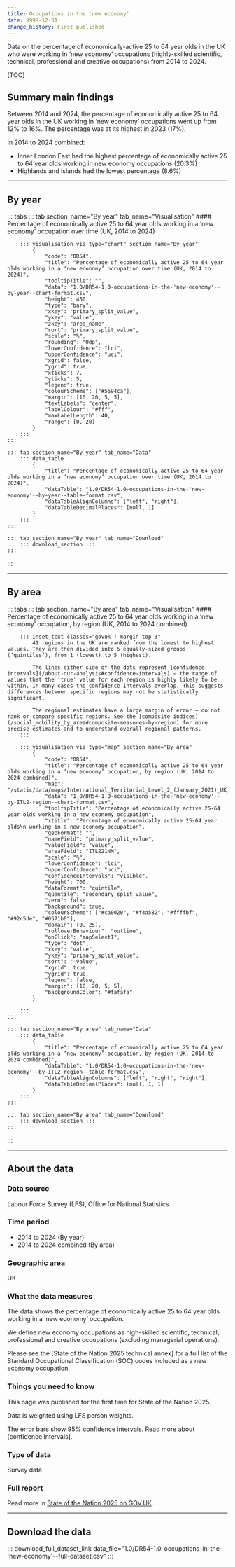 ```yaml
---
title: Occupations in the 'new economy'
date: 9999-12-31
change_history: First published
---
```

Data on the percentage of economically-active 25 to 64 year olds in the UK who were working in ‘new economy’ occupations (highly-skilled scientific, technical, professional and creative occupations) from 2014 to 2024.


[TOC]

## Summary main findings
Between 2014 and 2024, the percentage of economically active 25 to 64 year olds in the UK working in ‘new economy’ occupations went up from 12% to 16%. The percentage was at its highest in 2023 (17%). 

In 2014 to 2024 combined:

* Inner London East had the highest percentage of economically active 25 to 64 year olds working in new economy occupations (20.3%)
* Highlands and Islands had the lowest percentage (8.6%)


---

## By year

::: tabs
    ::: tab section_name="By year" tab_name="Visualisation"
        #### Percentage of economically active 25 to 64 year olds working in a ‘new economy’ occupation over time (UK, 2014 to 2024)

        ::: visualisation vis_type="chart" section_name="By year"
            {
                "code": "DR54",
                "title": "Percentage of economically active 25 to 64 year olds working in a ‘new economy’ occupation over time (UK, 2014 to 2024)",
                "tooltipTitle": "",
                "data": "1.0/DR54-1.0-occupations-in-the-'new-economy'--by-year--chart-format.csv",
                "height": 450,
                "type": "bary",
                "xkey": "primary_split_value",
                "ykey": "value",
                "zkey": "area_name",
                "sort": "primary_split_value",
                "scale": "%",
                "rounding": "0dp",
                "lowerConfidence": "lci",
                "upperConfidence": "uci",
                "xgrid": false,
                "ygrid": true,
                "xticks": 7,
                "yticks": 5,
                "legend": true,
                "colourScheme": ["#5694ca"],
                "margin": [10, 20, 5, 5],
                "textLabels": "center",
                "labelColour": "#fff",
                "maxLabelLength": 40,
                "range": [0, 20]
            }
        :::
    :::

    ::: tab section_name="By year" tab_name="Data"
        ::: data_table
            {
                "title": "Percentage of economically active 25 to 64 year olds working in a ‘new economy’ occupation over time (UK, 2014 to 2024)",
                "dataTable": "1.0/DR54-1.0-occupations-in-the-'new-economy'--by-year--table-format.csv",
                "dataTableAlignColumns": ["left", "right"],
                "dataTableDecimalPlaces": [null, 1]
            }
        :::
    :::

    ::: tab section_name="By year" tab_name="Download"
        ::: download_section :::
    :::
:::

---

## By area

::: tabs
    ::: tab section_name="By area" tab_name="Visualisation"
        #### Percentage of economically active 25 to 64 year olds working in a ‘new economy’ occupation, by region (UK, 2014 to  2024 combined)

        ::: inset_text classes="govuk-!-margin-top-3"
            41 regions in the UK are ranked from the lowest to highest values. They are then divided into 5 equally-sized groups (‘quintiles’), from 1 (lowest) to 5 (highest).
            
            The lines either side of the dots represent [confidence intervals](/about-our-analysis#confidence-intervals) – the range of values that the 'true' value for each region is highly likely to be within. In many cases the confidence intervals overlap. This suggests differences between specific regions may not be statistically significant.
            
            The regional estimates have a large margin of error – do not rank or compare specific regions. See the [composite indices](/social_mobility_by_area#composite-measures-by-region) for more precise estimates and to understand overall regional patterns.
        :::

        ::: visualisation vis_type="map" section_name="By area"
            {
                "code": "DR54",
                "title": "Percentage of economically active 25 to 64 year olds working in a ‘new economy’ occupation, by region (UK, 2014 to  2024 combined)",
                "map": "/static/data/maps/International_Territorial_Level_2_(January_2021)_UK_BUC.json",
                "data": "1.0/DR54-1.0-occupations-in-the-'new-economy'--by-ITL2-region--chart-format.csv",
                "tooltipTitle": "Percentage of economically active 25-64 year olds working in a new economy occupation",
                "xtitle": "Percentage of economically active 25-64 year olds\n working in a new economy occupation",
                "geoFormat": "",
                "nameField": "primary_split_value",
                "valueField": "value",
                "areaField": "ITL221NM",
                "scale": "%",
                "lowerConfidence": "lci",
                "upperConfidence": "uci",
                "confidenceIntervals": "visible",
                "height": 700,
                "dataFormat": "quintile",
                "quantile": "secondary_split_value",
                "zero": false,
                "background": true,
                "colourScheme": ["#ca0020", "#f4a582", "#ffffbf", "#92c5de", "#0571b0"],
                "domain": [0, 25],
                "rolloverBehaviour": "outline",
                "onClick": "mapSelect1",
                "type": "dot",
                "xkey": "value",
                "ykey": "primary_split_value",
                "sort": "-value",
                "xgrid": true,
                "ygrid": true,
                "legend": false,
                "margin": [10, 20, 5, 5],
                "backgroundColor": "#fafafa"
            }
                
        :::
    :::

    ::: tab section_name="By area" tab_name="Data"
        ::: data_table
            {
                "title": "Percentage of economically active 25 to 64 year olds working in a ‘new economy’ occupation, by region (UK, 2014 to  2024 combined)",
                "dataTable": "1.0/DR54-1.0-occupations-in-the-'new-economy'--by-ITL2-region--table-format.csv",
                "dataTableAlignColumns": ["left", "right", "right"],
                "dataTableDecimalPlaces": [null, 1, 1]
            }
        :::
    :::

    ::: tab section_name="By area" tab_name="Download"
        ::: download_section :::
    :::
:::

---

## About the data

### Data source
Labour Force Survey (LFS), Office for National Statistics

### Time period
* 2014 to 2024 (By year)
* 2014 to 2024 combined (By area)

### Geographic area
UK

### What the data measures
The data shows the percentage of economically active 25 to 64 year olds working in a ‘new economy’ occupation. 

We define new economy occupations as high-skilled scientific, technical, professional and creative occupations (excluding managerial operations). 

Please see the [State of the Nation 2025 technical annex] for a full list of the Standard Occupational Classification (SOC) codes included as a new economy occupation. 

### Things you need to know
This page was published for the first time for State of the Nation 2025. 

Data is weighted using LFS person weights.

The error bars show 95% confidence intervals. Read more about [confidence intervals].

### Type of data
Survey data

### Full report
Read more in [State of the Nation 2025 on GOV.UK]().

---

## Download the data

::: download_full_dataset_link data_file="1.0/DR54-1.0-occupations-in-the-'new-economy'--full-dataset.csv" :::
